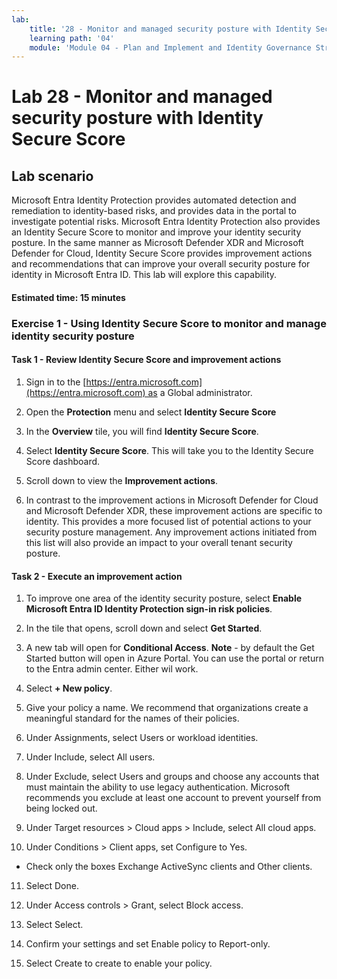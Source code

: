 ```yaml
---
lab:
    title: '28 - Monitor and managed security posture with Identity Secure Score'
    learning path: '04'
    module: 'Module 04 - Plan and Implement and Identity Governance Strategy'
---
```


# Lab 28 - Monitor and managed security posture with Identity Secure Score

## Lab scenario

Microsoft Entra Identity Protection provides automated detection and remediation to identity-based risks, and provides data in the portal to investigate potential risks. Microsoft Entra Identity Protection also provides an Identity Secure Score to monitor and improve your identity security posture.  In the same manner as Microsoft Defender XDR and Microsoft Defender for Cloud, Identity Secure Score provides improvement actions and recommendations that can improve your overall security posture for identity in Microsoft Entra ID.  This lab will explore this capability. 

#### Estimated time: 15 minutes

### Exercise 1 - Using Identity Secure Score to monitor and manage identity security posture

#### Task 1 - Review Identity Secure Score and improvement actions

1. Sign in to the [https://entra.microsoft.com](https://entra.microsoft.com) as a Global administrator.

2. Open the **Protection** menu and select **Identity Secure Score**

3. In the **Overview** tile, you will find **Identity Secure Score**.

4. Select **Identity Secure Score**.  This will take you to the Identity Secure Score dashboard.

5. Scroll down to view the **Improvement actions**.

6. In contrast to the improvement actions in Microsoft Defender for Cloud and Microsoft Defender XDR, these improvement actions are specific to identity.  This provides a more focused list of potential actions to your security posture management.  Any improvement actions initiated from this list will also provide an impact to your overall tenant security posture. 

#### Task 2 - Execute an improvement action

1. To improve one area of the identity security posture, select **Enable Microsoft Entra ID Identity Protection sign-in risk policies**.

2. In the tile that opens, scroll down and select **Get Started**.

3. A new tab will open for **Conditional Access**.
 **Note** - by default the Get Started button will open in Azure Portal. You can use the portal or return to the Entra admin center. Either wil work.

4. Select **+ New policy**.

5. Give your policy a name. We recommend that organizations create a meaningful standard for the names of their policies.

6. Under Assignments, select Users or workload identities.

7. Under Include, select All users.

8. Under Exclude, select Users and groups and choose any accounts that must maintain the ability to use legacy authentication. Microsoft recommends you exclude at least one account to prevent yourself from being locked out.

9. Under Target resources > Cloud apps > Include, select All cloud apps.

10. Under Conditions > Client apps, set Configure to Yes.
 - Check only the boxes Exchange ActiveSync clients and Other clients.

11. Select Done.

12. Under Access controls > Grant, select Block access.

13. Select Select.

14. Confirm your settings and set Enable policy to Report-only.

15. Select Create to create to enable your policy.
